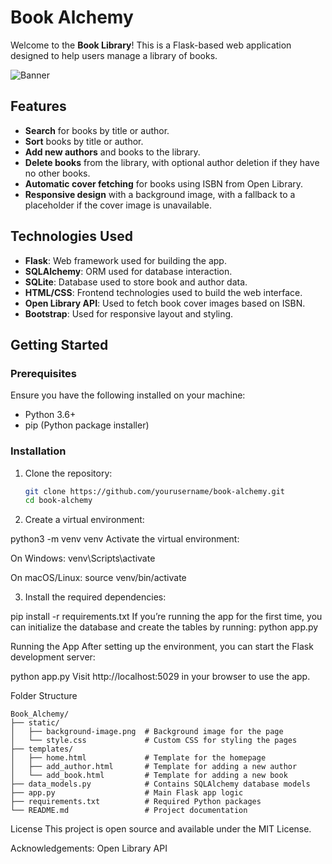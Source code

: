 # Book Alchemy

Welcome to the **Book Library**! 
This is a Flask-based web application designed to help users manage a library of books.

![Banner](banner2.png)

## Features

- **Search** for books by title or author.
- **Sort** books by title or author.
- **Add new authors** and books to the library.
- **Delete books** from the library, with optional author deletion if they have no other books.
- **Automatic cover fetching** for books using ISBN from Open Library.
- **Responsive design** with a background image, with a fallback to a placeholder if the cover image is unavailable.

## Technologies Used

- **Flask**: Web framework used for building the app.
- **SQLAlchemy**: ORM used for database interaction.
- **SQLite**: Database used to store book and author data.
- **HTML/CSS**: Frontend technologies used to build the web interface.
- **Open Library API**: Used to fetch book cover images based on ISBN.
- **Bootstrap**: Used for responsive layout and styling.

## Getting Started

### Prerequisites

Ensure you have the following installed on your machine:

- Python 3.6+
- pip (Python package installer)

### Installation

1. Clone the repository:

   ```bash
   git clone https://github.com/yourusername/book-alchemy.git
   cd book-alchemy
   
2. Create a virtual environment:

python3 -m venv venv
Activate the virtual environment:

On Windows:
venv\Scripts\activate

On macOS/Linux:
source venv/bin/activate

3. Install the required dependencies:

pip install -r requirements.txt
If you’re running the app for the first time, you can initialize the database and create the tables by running:
python app.py


Running the App
After setting up the environment, you can start the Flask development server:

python app.py
Visit http://localhost:5029 in your browser to use the app.

Folder Structure
```
Book_Alchemy/
├── static/
│   ├── background-image.png  # Background image for the page
│   └── style.css             # Custom CSS for styling the pages
├── templates/
│   ├── home.html             # Template for the homepage
│   ├── add_author.html       # Template for adding a new author
│   └── add_book.html         # Template for adding a new book
├── data_models.py            # Contains SQLAlchemy database models
├── app.py                    # Main Flask app logic
├── requirements.txt          # Required Python packages
└── README.md                 # Project documentation
```


License
This project is open source and available under the MIT License.

Acknowledgements:
Open Library API